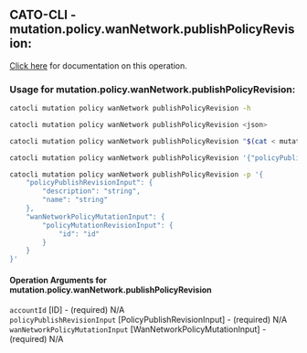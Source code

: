 
## CATO-CLI - mutation.policy.wanNetwork.publishPolicyRevision:
[Click here](https://api.catonetworks.com/documentation/#mutation-mutation.policy.wanNetwork.publishPolicyRevision) for documentation on this operation.

### Usage for mutation.policy.wanNetwork.publishPolicyRevision:

```bash
catocli mutation policy wanNetwork publishPolicyRevision -h

catocli mutation policy wanNetwork publishPolicyRevision <json>

catocli mutation policy wanNetwork publishPolicyRevision "$(cat < mutation.policy.wanNetwork.publishPolicyRevision.json)"

catocli mutation policy wanNetwork publishPolicyRevision '{"policyPublishRevisionInput":{"description":"string","name":"string"},"wanNetworkPolicyMutationInput":{"policyMutationRevisionInput":{"id":"id"}}}'

catocli mutation policy wanNetwork publishPolicyRevision -p '{
    "policyPublishRevisionInput": {
        "description": "string",
        "name": "string"
    },
    "wanNetworkPolicyMutationInput": {
        "policyMutationRevisionInput": {
            "id": "id"
        }
    }
}'
```

#### Operation Arguments for mutation.policy.wanNetwork.publishPolicyRevision ####

`accountId` [ID] - (required) N/A    
`policyPublishRevisionInput` [PolicyPublishRevisionInput] - (required) N/A    
`wanNetworkPolicyMutationInput` [WanNetworkPolicyMutationInput] - (required) N/A    
